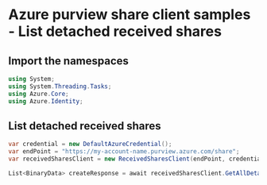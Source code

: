 # Azure purview share client samples - List detached received shares

## Import the namespaces

```C# Snippet:ReceivedSharesClientSample_ImportNamespaces
using System;
using System.Threading.Tasks;
using Azure.Core;
using Azure.Identity;
```

## List detached received shares

```C# Snippet:ReceivedSharesClientSample_ListDetachedReceivedShares
var credential = new DefaultAzureCredential();
var endPoint = "https://my-account-name.purview.azure.com/share";
var receivedSharesClient = new ReceivedSharesClient(endPoint, credential);

List<BinaryData> createResponse = await receivedSharesClient.GetAllDetachedReceivedSharesAsync().ToEnumerableAsync();
```
